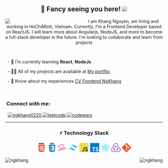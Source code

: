 <h2 align="center">
  👋 Fancy seeing you here!
  <img src="https://media.giphy.com/media/mGcNjsfWAjY5AEZNw6/giphy.gif" width="50"/>
</h2>

<p><img width="50%" align="left" src="https://media.giphy.com/media/vzO0Vc8b2VBLi/giphy.gif" /></p>
<p align="center">
  I am Khang Nguyen, am living and working in HoChiMinh, Vietnam. Currently, I'm a Frontend Developer based on ReactJS. I will learn more about Angularjs, NodeJS, and more to become a full-stack developer in the future. I'm looking to collaborate and learn from projects
</p>
<br/>

<p>&nbsp; - 🌱 I’m currently learning <strong>React</strong>, <strong>NodeJs</strong></p>
<p>
    &nbsp; - 👨‍💻 All of my projects are available at
    <a href="https://ngkhang.onrender.com/" target="blank">
      My portflio
    </a>
  </p>
  <p>
    &nbsp; - 📄 Know about my experiences
    <a href="https://drive.google.com/file/d/19Dh5k6RCWSnhxKem7ZXxjPb4e4wOLRHM/preview" target="blank">
      CV Frontend NgKhang
    </a>
  </p>
<br/>

<h3 align="left">&nbsp;Connect with me:</h3>
<p align="left">
  &nbsp;
  <a href="https://linkedin.com/in/ngkhang0220" target="blank">
    <img align="center" src="https://raw.githubusercontent.com/rahuldkjain/github-profile-readme-generator/master/src/images/icons/Social/linked-in-alt.svg" alt="ngkhang0220" height="25" width="40" />
  </a>
  <a href="https://leetcode.com/ngkhang/" target="blank">
    <img align="center" src="https://raw.githubusercontent.com/rahuldkjain/github-profile-readme-generator/master/src/images/icons/Social/leet-code.svg" alt="leetcode" height="25" width="40" />
  </a>
  <a href="" target="blank">
    <img align="center" src="https://www.codewars.com/users/ngkhang/badges/micro" alt="codewars" height="25" />
  </a>
</p>

---

<h3 align="center">⚡ Technology Stack</h3>
<p align="center">
  <img src="https://raw.githubusercontent.com/devicons/devicon/master/icons/html5/html5-original-wordmark.svg" alt="html5" width="30" height="30"/>
  <img src="https://raw.githubusercontent.com/devicons/devicon/master/icons/css3/css3-original-wordmark.svg" alt="css3" width="30" height="30"/>
  <img src="https://raw.githubusercontent.com/devicons/devicon/master/icons/sass/sass-original.svg" alt="sass" width="30" height="30"/>
  <img src="https://raw.githubusercontent.com/devicons/devicon/master/icons/tailwindcss/tailwindcss-plain.svg" alt="tailwind" width="30" height="30"/>
  <img src="https://raw.githubusercontent.com/devicons/devicon/master/icons/javascript/javascript-original.svg" alt="javascript" width="30" height="30"/>
  <img src="https://raw.githubusercontent.com/devicons/devicon/master/icons/typescript/typescript-original.svg" alt="typescript" width="30" height="30"/>
  <img src="https://raw.githubusercontent.com/devicons/devicon/master/icons/react/react-original.svg" alt="react" width="30" height="30"/>
  <img src="https://raw.githubusercontent.com/devicons/devicon/master/icons/redux/redux-original.svg" alt="redux" width="30" height="30"/>
  <img src="https://raw.githubusercontent.com/devicons/devicon/master/icons/git/git-original.svg" alt="git" width="30" height="30"/>
</p>

<!--
  <img src="https://raw.githubusercontent.com/devicons/devicon/master/icons/express/express-original-wordmark.svg" alt="express" width="30" height="30"/>
  <img src="https://raw.githubusercontent.com/devicons/devicon/master/icons/nodejs/nodejs-original-wordmark.svg" alt="nodejs" width="30" height="30"/>
  <img src="https://raw.githubusercontent.com/devicons/devicon/master/icons/mongodb/mongodb-original-wordmark.svg" alt="mongodb" width="30" height="30"/>
</p>
-->

<p><img align="left" height="200" src="https://github-readme-stats.vercel.app/api/top-langs?username=ngkhang&show_icons=true&layout=compact&card_width=400" alt="ngkhang" /></p>
<p><img align="right" height="200" src="https://github-readme-streak-stats.herokuapp.com/?user=ngkhang&card_width=450" alt="ngkhang" /></p>
